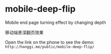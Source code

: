 mobile-deep-flip
================

Mobile end page turning effect by changing depth

移动端景深翻页效果

Open the link on the phone to see the demo: `http://hanggi.me/public/mobile-deep-flip/`
